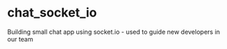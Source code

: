 # chat_socket_io
Building small chat app using socket.io - used to guide new developers in our team
